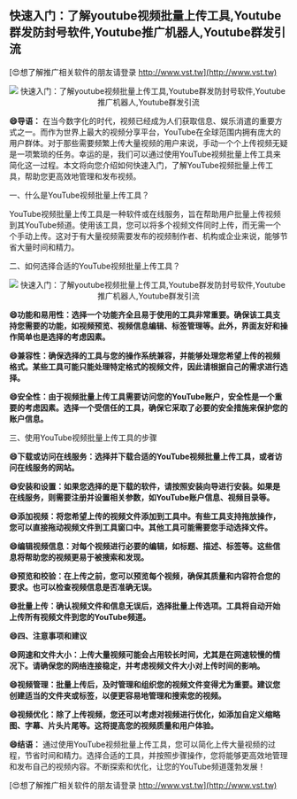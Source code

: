 ## **快速入门：了解youtube视频批量上传工具,Youtube群发防封号软件,Youtube推广机器人,Youtube群发引流**

[😍想了解推广相关软件的朋友请登录 http://www.vst.tw](http://www.vst.tw)

 <center><img src="https://vst.tw/MP4/tuiguang/png/2.png" alt="快速入门：了解youtube视频批量上传工具,Youtube群发防封号软件,Youtube推广机器人,Youtube群发引流"></center>

**😄导语：**
在当今数字化的时代，视频已经成为人们获取信息、娱乐消遣的重要方式之一。而作为世界上最大的视频分享平台，YouTube在全球范围内拥有庞大的用户群体。对于那些需要频繁上传大量视频的用户来说，手动一个个上传视频无疑是一项繁琐的任务。幸运的是，我们可以通过使用YouTube视频批量上传工具来简化这一过程。本文将向您介绍如何快速入门，了解YouTube视频批量上传工具，帮助您更高效地管理和发布视频。

一、什么是YouTube视频批量上传工具？

YouTube视频批量上传工具是一种软件或在线服务，旨在帮助用户批量上传视频到其YouTube频道。使用该工具，您可以将多个视频文件同时上传，而无需一个个手动上传。这对于有大量视频需要发布的视频制作者、机构或企业来说，能够节省大量时间和精力。

二、如何选择合适的YouTube视频批量上传工具？

 <center><img src="https://vst.tw/MP4/tuiguang/png/2.png" alt="快速入门：了解youtube视频批量上传工具,Youtube群发防封号软件,Youtube推广机器人,Youtube群发引流"></center>

**😄功能和易用性：选择一个功能齐全且易于使用的工具非常重要。确保该工具支持您需要的功能，如视频预览、视频信息编辑、标签管理等。此外，界面友好和操作简单也是选择的考虑因素。**

**😄兼容性：确保选择的工具与您的操作系统兼容，并能够处理您希望上传的视频格式。某些工具可能只能处理特定格式的视频文件，因此请根据自己的需求进行选择。**

**😄安全性：由于视频批量上传工具需要访问您的YouTube账户，安全性是一个重要的考虑因素。选择一个受信任的工具，确保它采取了必要的安全措施来保护您的账户信息。**

三、使用YouTube视频批量上传工具的步骤

**😄下载或访问在线服务：选择并下载合适的YouTube视频批量上传工具，或者访问在线服务的网站。**

**😄安装和设置：如果您选择的是下载的软件，请按照安装向导进行安装。如果是在线服务，则需要注册并设置相关参数，如YouTube账户信息、视频目录等。**

**😄添加视频：将您希望上传的视频文件添加到工具中。有些工具支持拖放操作，您可以直接拖动视频文件到工具窗口中。其他工具可能需要您手动选择文件。**

**😄编辑视频信息：对每个视频进行必要的编辑，如标题、描述、标签等。这些信息将帮助您的视频更易于被搜索和发现。**

**😄预览和校验：在上传之前，您可以预览每个视频，确保其质量和内容符合您的要求。也可以检查视频信息是否准确无误。**

**😄批量上传：确认视频文件和信息无误后，选择批量上传选项。工具将自动开始上传所有视频文件到您的YouTube频道。**

**😄四、注意事项和建议**

**😄网速和文件大小：上传大量视频可能会占用较长时间，尤其是在网速较慢的情况下。请确保您的网络连接稳定，并考虑视频文件大小对上传时间的影响。**

**😄视频管理：批量上传后，及时管理和组织您的视频文件变得尤为重要。建议您创建适当的文件夹或标签，以便更容易地管理和搜索您的视频。**

**😄视频优化：除了上传视频，您还可以考虑对视频进行优化，如添加自定义缩略图、字幕、片头片尾等。这将提高您的视频质量和用户体验。**

**😄结语：**
通过使用YouTube视频批量上传工具，您可以简化上传大量视频的过程，节省时间和精力。选择合适的工具，并按照步骤操作，您将能够更高效地管理和发布自己的视频内容。不断探索和优化，让您的YouTube频道蓬勃发展！

[😍想了解推广相关软件的朋友请登录 http://www.vst.tw](http://www.vst.tw)



